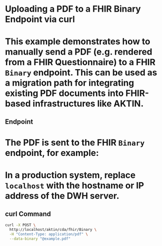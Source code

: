 # Uploading a PDF to a FHIR Binary Endpoint via curl
# This example demonstrates how to manually send a PDF (e.g. rendered from a FHIR Questionnaire) to a FHIR `Binary` endpoint. This can be used as a migration path for integrating existing PDF documents into FHIR-based infrastructures like AKTIN.

## Endpoint
# The PDF is sent to the FHIR `Binary` endpoint, for example:
# In a production system, replace `localhost` with the hostname or IP address of the DWH server.

## curl Command

```bash
curl -X POST \
  http://localhost/aktin/cda/fhir/Binary \
  -H "Content-Type: application/pdf" \
  --data-binary "@example.pdf"

